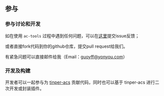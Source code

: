 ## 参与

### 参与讨论和开发

如在使用 `ac-tools` 过程中遇到任何问题，可以在[这里](https://github.com/tinper-acs/ac-tools/issues)提交issue反馈；

或者直接fork代码到你的github仓库，提交pull request给我们。

有紧急问题可以直接邮件给我（Email：guoyff@yonyou.com）


### 开发及构建

开发者可以一起参与为 [tinper-acs](https://github.com/tinper-acs) 贡献代码，同时也可以基于 tinper-acs 进行二次开发或封装插件。
